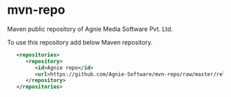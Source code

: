 mvn-repo
========

Maven public repository of Agnie Media Software Pvt. Ltd.

To use this repository add below Maven repository.

```xml
   <repositories>
      <repository>
         <id>Agnie repo</id>
         <url>https://github.com/Agnie-Software/mvn-repo/raw/master/releases</url>
      </repository>
   </repositories>
```


